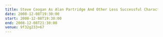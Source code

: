```yaml
---
title: Steve Coogan As Alan Partridge And Other Less Successful Characters
date: 2008-12-08T19:30:00
start: 2008-12-08T19:30:00
end: 2008-12-08T21:30:00
venue: 9f32g233+67
---
```

